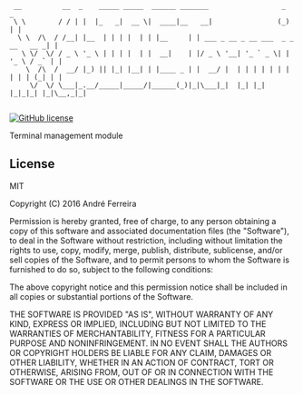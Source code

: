 ``` 
 __          __  _    _____ _____  ______ _______                  _             _ 
 \ \        / / | |  |_   _|  __ \|  ____|__   __|                (_)           | |
  \ \  /\  / /__| |__  | | | |  | | |__     | | ___ _ __ _ __ ___  _ _ __   __ _| |
   \ \/  \/ / _ \ '_ \ | | | |  | |  __|    | |/ _ \ '__| '_ ` _ \| | '_ \ / _` | |
    \  /\  /  __/ |_) || |_| |__| | |____ _ | |  __/ |  | | | | | | | | | | (_| | |
     \/  \/ \___|_.__/_____|_____/|______(_)|_|\___|_|  |_| |_| |_|_|_| |_|\__,_|_|       
                                                                                                                                                                                                              
```                                                                                                                                                 

[![GitHub license](https://img.shields.io/badge/license-MIT-blue.svg)](https://raw.githubusercontent.com/jsrun/wi.core.terminal/master/LICENSE)

Terminal management module

## License

  MIT
  
  Copyright (C) 2016 André Ferreira

  Permission is hereby granted, free of charge, to any person obtaining a copy of this software and associated documentation files (the "Software"), to deal in the Software without restriction, including without limitation the rights to use, copy, modify, merge, publish, distribute, sublicense, and/or sell copies of the Software, and to permit persons to whom the Software is furnished to do so, subject to the following conditions:

  The above copyright notice and this permission notice shall be included in all copies or substantial portions of the Software.

  THE SOFTWARE IS PROVIDED "AS IS", WITHOUT WARRANTY OF ANY KIND, EXPRESS OR IMPLIED, INCLUDING BUT NOT LIMITED TO THE WARRANTIES OF MERCHANTABILITY, FITNESS FOR A PARTICULAR PURPOSE AND NONINFRINGEMENT. IN NO EVENT SHALL THE AUTHORS OR COPYRIGHT HOLDERS BE LIABLE FOR ANY CLAIM, DAMAGES OR OTHER LIABILITY, WHETHER IN AN ACTION OF CONTRACT, TORT OR OTHERWISE, ARISING FROM, OUT OF OR IN CONNECTION WITH THE SOFTWARE OR THE USE OR OTHER DEALINGS IN THE SOFTWARE.